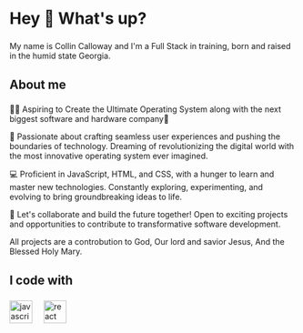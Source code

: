 <h1 align="left">Hey 👋 What's up?</h1>

###

<p align="left">My name is Collin Calloway and I'm a Full Stack in training, born and raised in the humid state Georgia.</p>

###

<h2 align="left">About me</h2>

###

<p align="left">
  👨‍💻 Aspiring to Create the Ultimate Operating System along with the next biggest software and hardware company🚀

🌟 Passionate about crafting seamless user experiences and pushing the boundaries of technology. Dreaming of revolutionizing the digital world with the most innovative operating system ever imagined.

💻 Proficient in JavaScript, HTML, and CSS, with a hunger to learn and master new technologies. Constantly exploring, experimenting, and evolving to bring groundbreaking ideas to life.

🔧 Let's collaborate and build the future together! Open to exciting projects and opportunities to contribute to transformative software development.
</p>
<p align="left"> 
All projects are a controbution to God, Our lord and savior Jesus, And the Blessed Holy Mary.
</p>

###

<h2 align="left">I code with</h2>

###

<div align="left">
  <img src="https://cdn.jsdelivr.net/gh/devicons/devicon/icons/javascript/javascript-original.svg" height="40" alt="javascript logo"  />
  <img width="12" />
  <img src="https://cdn.jsdelivr.net/gh/devicons/devicon/icons/react/react-original.svg" height="40" alt="react logo"  />
  <img width="12" />
  <!--<img src="https://cdn.jsdelivr.net/gh/devicons/devicon/icons/nextjs/nextjs-original.svg" height="40" alt="nextjs logo"  />
  <img width="12" />
  <img src="https://cdn.jsdelivr.net/gh/devicons/devicon/icons/storybook/storybook-original.svg" height="40" alt="storybook logo"  />
  <img width="12" />
  <img src="https://cdn.jsdelivr.net/gh/devicons/devicon/icons/nodejs/nodejs-original.svg" height="40" alt="nodejs logo"  />
  <img width="12" />
  <img src="https://cdn.jsdelivr.net/gh/devicons/devicon/icons/nestjs/nestjs-original.svg" height="40" alt="nestjs logo"  />
  <img width="12" />
  <img src="https://cdn.jsdelivr.net/gh/devicons/devicon/icons/jest/jest-plain.svg" height="40" alt="jest logo"  />
  <img src="https://cdn.jsdelivr.net/gh/devicons/devicon/icons/typescript/typescript-original.svg" height="40" alt="typescript logo"  />-->
  <img width="12" />
</div>

###
